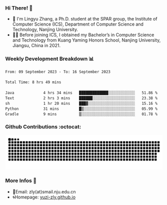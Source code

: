### Hi There! 👋 
- 🐳 I'm Lingyu Zhang, a Ph.D. student at the SPAR group, the Institute of Computer Science (ICS), Department of Computer Science and Technology, Nanjing University.
- 🧑‍🎓 Before joining ICS, I obtained my Bachelor’s in Computer Science and Technology from Kuang Yaming Honors School, Nanjing University, Jiangsu, China in 2021.

### Weekly Development Breakdown :bar_chart:

<!--START_SECTION:waka-->

```txt
From: 09 September 2023 - To: 16 September 2023

Total Time: 8 hrs 49 mins

Java             4 hrs 34 mins   █████████████░░░░░░░░░░░░   51.86 %
Text             2 hrs 3 mins    ██████░░░░░░░░░░░░░░░░░░░   23.38 %
sh               1 hr 20 mins    ███▓░░░░░░░░░░░░░░░░░░░░░   15.16 %
Python           31 mins         █▒░░░░░░░░░░░░░░░░░░░░░░░   05.99 %
Gradle           9 mins          ▒░░░░░░░░░░░░░░░░░░░░░░░░   01.78 %
```

<!--END_SECTION:waka-->

### Github Contributions :octocat:

![](https://raw.githubusercontent.com/yuzi-zly/yuzi-zly/output/github-contribution-grid-snake.svg)              


### More Infos 📖

- 📧Email: zly(at)smail.nju.edu.cn
- 🌀Homepage: [yuzi-zly.github.io](https://yuzi-zly.github.io/)

